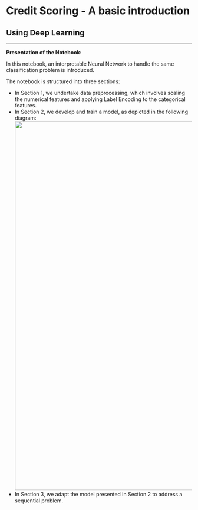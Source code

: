# **Credit Scoring - A basic introduction**

## Using Deep Learning

---

**Presentation of the Notebook:**

In this notebook, an interpretable Neural Network to handle the same classification problem is introduced.

The notebook is structured into three sections:

-   In Section 1, we undertake data preprocessing, which involves scaling the numerical features and applying Label Encoding to the categorical features.
-   In Section 2, we develop and train a model, as depicted in the following diagram:
    <img width="1000" src = "https://drive.google.com/uc?export=view&id=1Aj7nc0QSS5hweGx_xPUbYH-5L6_2HRgz">
-   In Section 3, we adapt the model presented in Section 2 to address a sequential problem.
